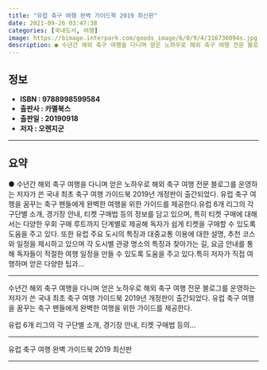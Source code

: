 ```yaml
---
title: "유럽 축구 여행 완벽 가이드북 2019 최신판"
date: 2021-09-26 03:47:38
categories: [국내도서, 여행]
image: https://bimage.interpark.com/goods_image/6/0/9/4/316736094s.jpg
description: ● 수년간 해외 축구 여행을 다니며 얻은 노하우로 해외 축구 여행 전문 블로그를 운영하는 저자가 쓴 국내 최초 축구 여행 가이드북 2019년 개정판이 출간되었다. 유럽 축구 여행을 꿈꾸는 축구 팬들에게 완벽한 여행을 위한 가이드를 제공한다.유럽 6개 리그의 각 구단별 소개, 경기장 안
---
```


## **정보**

- **ISBN : 9788998599584**
- **출판사 : 카멜북스**
- **출판일 : 20190918**
- **저자 : 오렌지군**

------



## **요약**

●  수년간 해외 축구 여행을 다니며 얻은 노하우로 해외 축구 여행 전문 블로그를 운영하는 저자가 쓴 국내 최초 축구 여행 가이드북 2019년 개정판이 출간되었다. 유럽 축구 여행을 꿈꾸는 축구 팬들에게 완벽한 여행을 위한 가이드를 제공한다.유럽 6개 리그의 각 구단별 소개, 경기장 안내, 티켓 구매법 등의 정보를 담고 있으며, 특히 티켓 구매에 대해서는 다양한 우회 구매 루트까지 단계별로 제공해 독자가 쉽게 티켓을 구매할 수 있도록 도움을 주고 있다. 또한 유럽 주요 도시의 특징과 대중교통 이용에 대한 설명, 추천 코스와 일정을 제시하고 있으며 각 도시별 관광 명소의 특징과 찾아가는 길, 요금 안내를 통해 독자들이 적절한 여행 일정을 만들 수 있도록 도움을 주고 있다.특히 저자가 직접 여행하며 얻은 다양한 팁과...

------

수년간 해외 축구 여행을 다니며 얻은 노하우로 해외 축구 여행 전문 블로그를 운영하는 저자가 쓴 국내 최초 축구 여행 가이드북 2019년 개정판이 출간되었다. 유럽 축구 여행을 꿈꾸는 축구 팬들에게 완벽한 여행을 위한 가이드를 제공한다.

유럽 6개 리그의 각 구단별 소개, 경기장 안내, 티켓 구매법 등의... 

------


유럽 축구 여행 완벽 가이드북 2019 최신판 

------



